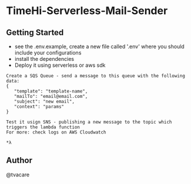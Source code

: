 # TimeHi-Serverless-Mail-Sender

## Getting Started

- see the .env.example, create a new file called '.env' where you should include your configurations
- install the dependencies
- Deploy it using serverless or aws sdk

```
Create a SQS Queue - send a message to this queue with the following data:
{
   "template": "template-name",
   "mailTo": "email@email.com",
   "subject": "new email",
   "context": "params"
}
```
```
Test it usign SNS - publishing a new message to the topic which triggers the lambda function
For more: check logs on AWS Cloudwatch

*λ

```

## Author
@tvacare
